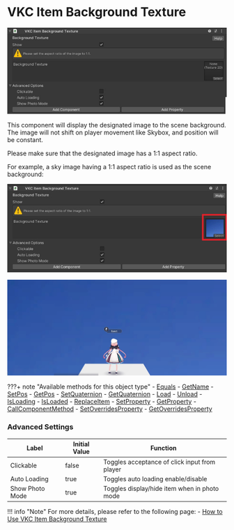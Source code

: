 # VKC Item Background Texture

![HEOBackgroundTexture](img/HEOBackgroundTexture_1.jpg)

This component will display the designated image to the scene background.<br>
The image will not shift on player movement like Skybox, and position will be constant.

Please make sure that the designated image has a 1:1 aspect ratio.

For example, a sky image having a 1:1 aspect ratio is used as the scene background:

![HEOBackgroundTexture_2](img/HEOBackgroundTexture_2.jpg)

![HEOBackgroundTexture_3](img/HEOBackgroundTexture_3.jpg)

???+ note "Available methods for this object type"
    - [Equals](../hs/hs_class_item.md#equals)
    - [GetName](../hs/hs_class_item.md#getname)
    - [SetPos](../hs/hs_class_item.md#setpos)
    - [GetPos](../hs/hs_class_item.md#getpos)
    - [SetQuaternion](../hs/hs_class_item.md#setquaternion)
    - [GetQuaternion](../hs/hs_class_item.md#getquaternion)
    - [Load](../hs/hs_class_item.md#load)
    - [Unload](../hs/hs_class_item.md#unload)
    - [IsLoading](../hs/hs_class_item.md#isloading)
    - [IsLoaded](../hs/hs_class_item.md#isloaded)
    - [ReplaceItem](../hs/hs_class_item.md#replaceitem)
    - [SetProperty](../hs/hs_class_item.md#setproperty)
    - [GetProperty](../hs/hs_class_item.md#getproperty)
    - [CallComponentMethod](../hs/hs_class_item.md#callcomponentmethod)
    - [SetOverridesProperty](../hs/hs_class_item.md#setoverridesproperty)
    - [GetOverridesProperty](../hs/hs_class_item.md#getoverridesproperty)

### Advanced Settings

| Label | Initial Value | Function |
| ---- | ---- | ---- |
| Clickable | false | Toggles acceptance of click input from player |
| Auto Loading | true | Toggles auto loading enable/disable |
| Show Photo Mode | true | Toggles display/hide item when in photo mode |

!!! info "Note"
    For more details, please refer to the following page:
    - [How to Use VKC Item Background Texture](../WorldMakingGuide/BackgroundTexture.md)
